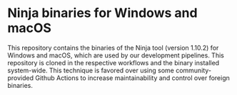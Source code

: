 # Ninja binaries for Windows and macOS

This repository contains the binaries of the Ninja tool (version 1.10.2) for
Windows and macOS, which are used by our development pipelines. This repository
is cloned in the respective workflows and the binary installed system-wide.
This technique is favored over using some community-provided Github Actions to
increase maintainability and control over foreign binaries.
